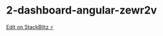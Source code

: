 # 2-dashboard-angular-zewr2v

[Edit on StackBlitz ⚡️](https://stackblitz.com/edit/2-dashboard-angular-zewr2v)